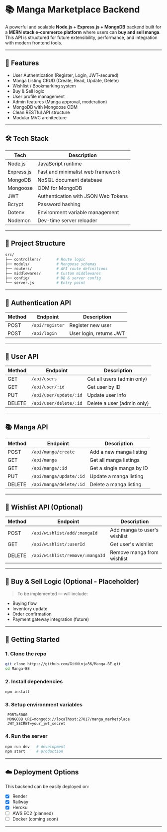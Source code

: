 # 📚 Manga Marketplace Backend

A powerful and scalable **Node.js + Express.js + MongoDB** backend built for a **MERN stack e-commerce platform** where users can **buy and sell manga**. This API is structured for future extensibility, performance, and integration with modern frontend tools.

---

## 🚀 Features

- User Authentication (Register, Login, JWT-secured)
- Manga Listing CRUD (Create, Read, Update, Delete)
- Wishlist / Bookmarking system
- Buy & Sell logic
- User profile management
- Admin features (Manga approval, moderation)
- MongoDB with Mongoose ODM
- Clean RESTful API structure
- Modular MVC architecture

---

## 🛠 Tech Stack

| Tech        | Description                           |
|-------------|---------------------------------------|
| Node.js     | JavaScript runtime                    |
| Express.js  | Fast and minimalist web framework     |
| MongoDB     | NoSQL document database               |
| Mongoose    | ODM for MongoDB                       |
| JWT         | Authentication with JSON Web Tokens   |
| Bcrypt      | Password hashing                      |
| Dotenv      | Environment variable management       |
| Nodemon     | Dev-time server reloader              |

---

## 📂 Project Structure

 ```bash
 src/
 ├── controllers/       # Route logic
 ├── models/            # Mongoose schemas
 ├── routers/           # API route definitions
 ├── middlewares/       # Custom middlewares
 ├── config/            # DB & server config
 └── server.js          # Entry point
 ```

---

## 🔐 Authentication API

| Method | Endpoint          | Description                  |
|--------|-------------------|------------------------------|
| POST   | `/api/register`   | Register new user            |
| POST   | `/api/login`      | User login, returns JWT      |

---

## 👤 User API

| Method | Endpoint               | Description                  |
|--------|------------------------|------------------------------|
| GET    | `/api/users`           | Get all users (admin only)   |
| GET    | `/api/user/:id`        | Get user by ID               |
| PUT    | `/api/user/update/:id` | Update user info             |
| DELETE | `/api/user/delete/:id` | Delete a user (admin only)   |

---

## 📚 Manga API

| Method | Endpoint                  | Description                        |
|--------|---------------------------|------------------------------------|
| POST   | `/api/manga/create`       | Add a new manga listing            |
| GET    | `/api/manga`              | Get all manga listings             |
| GET    | `/api/manga/:id`          | Get a single manga by ID           |
| PUT    | `/api/manga/update/:id`   | Update a manga listing             |
| DELETE | `/api/manga/delete/:id`   | Delete a manga listing             |

---

## 📌 Wishlist API (Optional)

| Method | Endpoint                      | Description                          |
|--------|-------------------------------|--------------------------------------|
| POST   | `/api/wishlist/add/:mangaId`  | Add manga to user's wishlist         |
| GET    | `/api/wishlist/:userId`       | Get user's wishlist                  |
| DELETE | `/api/wishlist/remove/:mangaId` | Remove manga from wishlist         |

---

## 🛒 Buy & Sell Logic (Optional - Placeholder)

> To be implemented — will include:
- Buying flow
- Inventory update
- Order confirmation
- Payment gateway integration (future)

---

## 🔧 Getting Started

### 1. Clone the repo

```bash
git clone https://github.com/GitNinja36/Manga-BE.git
cd Manga-BE
```

### 2. Install dependencies
```bash
npm install
```

### 3. Setup environment variables

```env
 PORT=5000
 MONGODB_URI=mongodb://localhost:27017/manga_marketplace
 JWT_SECRET=your_jwt_secret
 ```

### 4. Run the server
```bash
npm run dev   # development
npm start     # production
```

---

## ☁️ Deployment Options
 This backend can be easily deployed on:
 - [x] Render
 - [x] Railway
 - [x] Heroku
 - [ ] AWS EC2 (planned)
 - [ ] Docker (coming soon)

---
